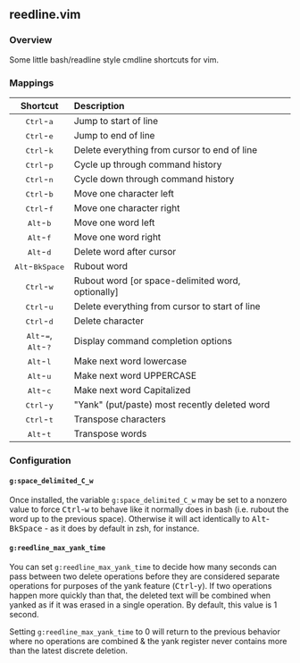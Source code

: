 ## reedline.vim

### Overview

Some little bash/readline style cmdline shortcuts for vim.

### Mappings

| Shortcut | Description |
| :---: | :--- |
| <kbd>Ctrl</kbd>-<kbd>a</kbd> | Jump to start of line |
| <kbd>Ctrl</kbd>-<kbd>e</kbd> | Jump to end of line |
| <kbd>Ctrl</kbd>-<kbd>k</kbd> | Delete everything from cursor to end of line |
| <kbd>Ctrl</kbd>-<kbd>p</kbd> | Cycle up through command history |
| <kbd>Ctrl</kbd>-<kbd>n</kbd> | Cycle down through command history |
| <kbd>Ctrl</kbd>-<kbd>b</kbd> | Move one character left |
| <kbd>Ctrl</kbd>-<kbd>f</kbd> | Move one character right |
| <kbd>Alt</kbd>-<kbd>b</kbd> | Move one word left |
| <kbd>Alt</kbd>-<kbd>f</kbd> | Move one word right |
| <kbd>Alt</kbd>-<kbd>d</kbd> | Delete word after cursor |
| <kbd>Alt</kbd>-<kbd>BkSpace</kbd> | Rubout word |
| <kbd>Ctrl</kbd>-<kbd>w</kbd> | Rubout word [or space-delimited word, optionally] |
| <kbd>Ctrl</kbd>-<kbd>u</kbd> | Delete everything from cursor to start of line |
| <kbd>Ctrl</kbd>-<kbd>d</kbd> | Delete character |
| <kbd>Alt</kbd>-<kbd>=</kbd>, <kbd>Alt</kbd>-<kbd>?</kbd> | Display command completion options |
| <kbd>Alt</kbd>-<kbd>l</kbd> | Make next word lowercase |
| <kbd>Alt</kbd>-<kbd>u</kbd> | Make next word UPPERCASE |
| <kbd>Alt</kbd>-<kbd>c</kbd> | Make next word Capitalized |
| <kbd>Ctrl</kbd>-<kbd>y</kbd> | "Yank" (put/paste) most recently deleted word |
| <kbd>Ctrl</kbd>-<kbd>t</kbd> | Transpose characters |
| <kbd>Alt</kbd>-<kbd>t</kbd> | Transpose words |

### Configuration

#### `g:space_delimited_C_w`

Once installed, the variable `g:space_delimited_C_w` may be set to a nonzero
value to force <kbd>Ctrl</kbd>-<kbd>w</kbd> to behave like it normally does in
bash (i.e. rubout the word up to the previous space). Otherwise it will act
identically to <kbd>Alt</kbd>-<kbd>BkSpace</kbd> - as it does by default in
zsh, for instance.

#### `g:reedline_max_yank_time`

You can set `g:reedline_max_yank_time` to decide how many seconds can pass
between two delete operations before they are considered separate operations
for purposes of the yank feature (<kbd>Ctrl</kbd>-<kbd>y</kbd>). If two
operations happen more quickly than that, the deleted text will be combined
when yanked as if it was erased in a single operation. By default, this value
is 1 second.

Setting `g:reedline_max_yank_time` to 0 will return to the previous behavior
where no operations are combined & the yank register never contains more than
the latest discrete deletion.
